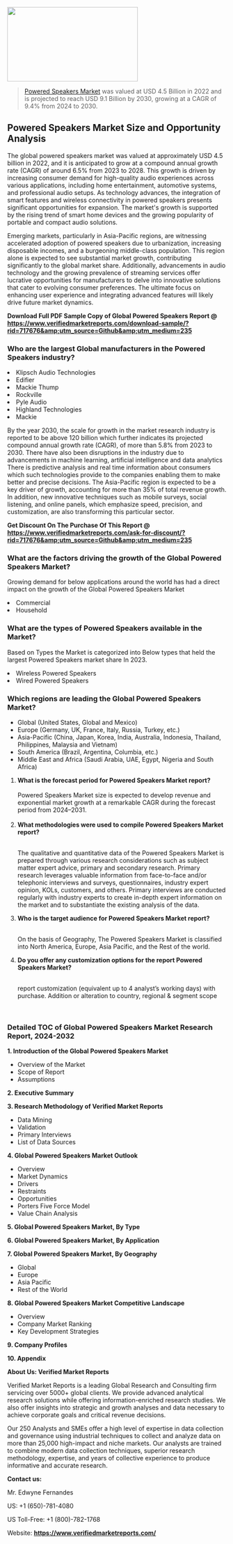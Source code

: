 <img src="https://ffe5etoiles.com/wp-content/uploads/2024/12/MST1-300x171.png" alt="" width="300" height="171" class="alignnone size-medium wp-image-20088" /><blockquote><p><p><a href="https://www.verifiedmarketreports.com/download-sample/?rid=717676&utm_source=Github&utm_medium=235" target="_blank">Powered Speakers Market</a> was valued at USD 4.5 Billion in 2022 and is projected to reach USD 9.1 Billion by 2030, growing at a CAGR of 9.4% from 2024 to 2030.</p></blockquote><p><h2>Powered Speakers Market Size and Opportunity Analysis</h2><p>The global powered speakers market was valued at approximately USD 4.5 billion in 2022, and it is anticipated to grow at a compound annual growth rate (CAGR) of around 6.5% from 2023 to 2028. This growth is driven by increasing consumer demand for high-quality audio experiences across various applications, including home entertainment, automotive systems, and professional audio setups. As technology advances, the integration of smart features and wireless connectivity in powered speakers presents significant opportunities for expansion. The market's growth is supported by the rising trend of smart home devices and the growing popularity of portable and compact audio solutions.</p><p>Emerging markets, particularly in Asia-Pacific regions, are witnessing accelerated adoption of powered speakers due to urbanization, increasing disposable incomes, and a burgeoning middle-class population. This region alone is expected to see substantial market growth, contributing significantly to the global market share. Additionally, advancements in audio technology and the growing prevalence of streaming services offer lucrative opportunities for manufacturers to delve into innovative solutions that cater to evolving consumer preferences. The ultimate focus on enhancing user experience and integrating advanced features will likely drive future market dynamics.</p></p><p class=""><strong>Download Full PDF Sample Copy of Global Powered Speakers Report @ <a href="https://www.verifiedmarketreports.com/download-sample/?rid=717676&amp;utm_source=Github&amp;utm_medium=235" target="_blank">https://www.verifiedmarketreports.com/download-sample/?rid=717676&amp;utm_source=Github&amp;utm_medium=235</a></strong></p><h3 id="" class="">Who are the largest Global manufacturers in the Powered Speakers industry?</h3><p><li>Klipsch Audio Technologies</li><li> Edifier</li><li> Mackie Thump</li><li> Rockville</li><li> Pyle Audio</li><li> Highland Technologies</li><li> Mackie</li></p><div class=""><div class="" dir="" data-message-author-role="" data-message-id="" data-message-model-slug=""><div class=""><div class=""><div class=""><div class="" dir="" data-message-author-role="" data-message-id="" data-message-model-slug=""><div class=""><div class=""><p>By the year 2030, the scale for growth in the market research industry is reported to be above 120 billion which further indicates its projected compound annual growth rate (CAGR), of more than 5.8% from 2023 to 2030. There have also been disruptions in the industry due to advancements in machine learning, artificial intelligence and data analytics There is predictive analysis and real time information about consumers which such technologies provide to the companies enabling them to make better and precise decisions. The Asia-Pacific region is expected to be a key driver of growth, accounting for more than 35% of total revenue growth. In addition, new innovative techniques such as mobile surveys, social listening, and online panels, which emphasize speed, precision, and customization, are also transforming this particular sector.</p><p><strong>Get Discount On The Purchase Of This Report @&nbsp; <a href="https://www.verifiedmarketreports.com/ask-for-discount/?rid=717676&amp;utm_source=Github&amp;utm_medium=235" target="_blank">https://www.verifiedmarketreports.com/ask-for-discount/?rid=717676&amp;utm_source=Github&amp;utm_medium=235</a></strong></p></div></div></div></div></div></div></div></div><h3 id="" class="">What are the factors driving the growth of the Global Powered Speakers Market?</h3><p id="" class="">Growing demand for below applications around the world has had a direct impact on the growth of the Global Powered Speakers Market</p><p id="" class=""><li>Commercial</li><li> Household</li></p><h3 id="" class="">What are the types of Powered Speakers available in the Market?</h3><p id="" class="">Based on Types the Market is categorized into Below types that held the largest Powered Speakers market share In 2023.</p><p id="" class=""><li>Wireless Powered Speakers</li><li> Wired Powered Speakers</li></p><h3 id="" class="">Which regions are leading the Global Powered Speakers Market?</h3><ul><li>Global (United States, Global and Mexico)</li><li>Europe (Germany, UK, France, Italy, Russia, Turkey, etc.)</li><li>Asia-Pacific (China, Japan, Korea, India, Australia, Indonesia, Thailand, Philippines, Malaysia and Vietnam)</li><li>South America (Brazil, Argentina, Columbia, etc.)</li><li>Middle East and Africa (Saudi Arabia, UAE, Egypt, Nigeria and South Africa)</li></ul><p><ol><li><strong>What is the forecast period for Powered Speakers Market report?<br /></strong><br /><span data-sheets-root="1" data-sheets-value="{&quot;1&quot;:2,&quot;2&quot;:&quot;XXXX size is expected to develop revenue and exponential market growth at a remarkable CAGR during the forecast period from 2024&ndash;2030.&quot;}" data-sheets-userformat="{&quot;2&quot;:12674,&quot;4&quot;:{&quot;1&quot;:2,&quot;2&quot;:16776960},&quot;10&quot;:2,&quot;11&quot;:0,&quot;15&quot;:&quot;Arial&quot;,&quot;16&quot;:12}">Powered Speakers Market size is expected to develop revenue and exponential market growth at a remarkable CAGR during the forecast period from 2024&ndash;2031.</span><br /><br /></li><li><strong>What methodologies were used to compile Powered Speakers Market report?<br /><br /></strong><p>The qualitative and quantitative data of the&nbsp;Powered Speakers Market is prepared through various research considerations such as subject matter expert advice, primary and secondary research. Primary research leverages valuable information from face-to-face and/or telephonic interviews and surveys, questionnaires, industry expert opinion, KOLs, customers, and others. Primary interviews are conducted regularly with industry experts to create in-depth expert information on the market and to substantiate the existing analysis of the data.&nbsp;</p></li><li><strong>Who is the target audience for Powered Speakers Market report?<br /><br /></strong><p>On the basis of Geography, The&nbsp;Powered Speakers Market is classified into North America, Europe, Asia Pacific, and the Rest of the world.</p></li><li><strong>Do you offer any customization options for the report Powered Speakers Market?<br /><br /></strong><p>report customization (equivalent up to 4 analyst&rsquo;s working days) with purchase. Addition or alteration to country, regional &amp; segment scope</p><p>&nbsp;</p></li></ol></p><h3 id="" class="">Detailed TOC of Global Powered Speakers Market Research Report, 2024-2032</h3><p id="" class=""><strong>1. Introduction of the Global Powered Speakers Market</strong></p><ul><li>Overview of the Market</li><li>Scope of Report</li><li>Assumptions</li></ul><p id="" class=""><strong>2. Executive Summary</strong></p><p id="" class=""><strong>3. Research Methodology of&nbsp;Verified Market Reports</strong></p><ul><li>Data Mining</li><li>Validation</li><li>Primary Interviews</li><li>List of Data Sources</li></ul><p id="" class=""><strong>4. Global Powered Speakers Market Outlook</strong></p><ul><li>Overview</li><li>Market Dynamics</li><li>Drivers</li><li>Restraints</li><li>Opportunities</li><li>Porters Five Force Model</li><li>Value Chain Analysis</li></ul><p id="" class=""><strong>5. Global Powered Speakers Market, By&nbsp;Type</strong></p><p id="" class=""><strong>6. Global Powered Speakers Market, By Application</strong></p><p id="" class=""><strong>7. Global Powered Speakers Market, By Geography</strong></p><ul><li>Global</li><li>Europe</li><li>Asia Pacific</li><li>Rest of the World</li></ul><p id="" class=""><strong>8. Global Powered Speakers Market Competitive Landscape</strong></p><ul><li>Overview</li><li>Company Market Ranking</li><li>Key Development Strategies</li></ul><p id="" class=""><strong>9. Company Profiles</strong></p><p id="" class=""><strong>10. Appendix</strong></p><p id="" class=""><strong>About Us: Verified Market Reports</strong></p><p id="" class="">Verified Market Reports is a leading Global Research and Consulting firm servicing over 5000+ global clients. We provide advanced analytical research solutions while offering information-enriched research studies. We also offer insights into strategic and growth analyses and data necessary to achieve corporate goals and critical revenue decisions.</p><p id="" class="">Our 250 Analysts and SMEs offer a high level of expertise in data collection and governance using industrial techniques to collect and analyze data on more than 25,000 high-impact and niche markets. Our analysts are trained to combine modern data collection techniques, superior research methodology, expertise, and years of collective experience to produce informative and accurate research.</p><p id="" class=""><strong>Contact us:</strong></p><p id="" class="">Mr. Edwyne Fernandes</p><p id="" class="">US: +1 (650)-781-4080</p><p id="" class="">US Toll-Free: +1 (800)-782-1768</p><p id="" class="">Website: <a target="" data-test-app-aware-link=""><strong>https://www.verifiedmarketreports.com/</strong></a></p>
